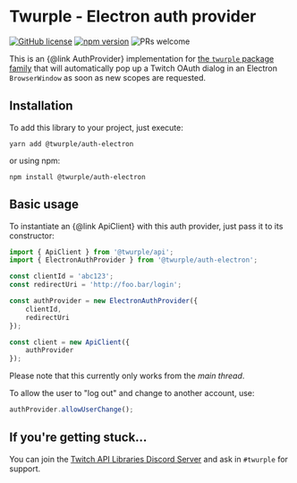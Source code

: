 # Twurple - Electron auth provider

[![GitHub license](https://img.shields.io/badge/license-MIT-blue.svg)](https://github.com/twurple/twurple/blob/main/LICENSE)
[![npm version](https://img.shields.io/npm/v/@twurple/auth-electron.svg?style=flat)](https://www.npmjs.com/package/@twurple/auth-electron)
![PRs welcome](https://img.shields.io/badge/PRs-welcome-brightgreen.svg)

This is an {@link AuthProvider} implementation for [the `twurple` package family](https://github.com/twurple/twurple)
that will automatically pop up a Twitch OAuth dialog in an Electron `BrowserWindow`
as soon as new scopes are requested.

## Installation

To add this library to your project, just execute:
	
	yarn add @twurple/auth-electron

or using npm:

	npm install @twurple/auth-electron

## Basic usage

To instantiate an {@link ApiClient} with this auth provider, just pass it to its constructor:

```ts
import { ApiClient } from '@twurple/api';
import { ElectronAuthProvider } from '@twurple/auth-electron';

const clientId = 'abc123';
const redirectUri = 'http://foo.bar/login';

const authProvider = new ElectronAuthProvider({
    clientId,
    redirectUri
});

const client = new ApiClient({
	authProvider
});
```

Please note that this currently only works from the *main thread*.

To allow the user to "log out" and change to another account, use:

```ts
authProvider.allowUserChange();
```

## If you're getting stuck...

You can join the [Twitch API Libraries Discord Server](https://discord.gg/b9ZqMfz) and ask in `#twurple` for support.
